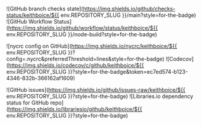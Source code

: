 ![GitHub branch checks state](https://img.shields.io/github/checks-status/keithboice/${{ env.REPOSITORY_SLUG }}/main?style=for-the-badge) ![GitHub Workflow Status](https://img.shields.io/github/workflow/status/keithboice/${{ env.REPOSITORY_SLUG }}/node-build?style=for-the-badge)

![nycrc config on GitHub](https://img.shields.io/nycrc/keithboice/${{ env.REPOSITORY_SLUG }}?config=.nycrc&preferredThreshold=lines&style=for-the-badge)  ![Codecov](https://img.shields.io/codecov/c/github/keithboice/${{ env.REPOSITORY_SLUG }}?style=for-the-badge&token=ec7ed574-b123-4346-832b-366162af1609)

![GitHub issues](https://img.shields.io/github/issues-raw/keithboice/${{ env.REPOSITORY_SLUG }}?style=for-the-badge)  ![Libraries.io dependency status for GitHub repo](https://img.shields.io/librariesio/github/keithboice/${{ env.REPOSITORY_SLUG }}?style=for-the-badge)